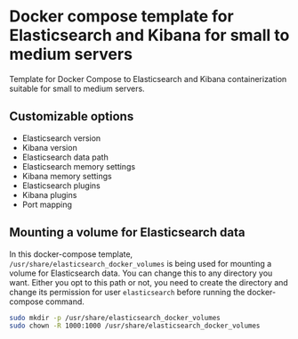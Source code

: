 # Docker compose template for Elasticsearch and Kibana for small to medium servers
Template for Docker Compose to Elasticsearch and Kibana containerization suitable for small to medium servers.

## Customizable options
- Elasticsearch version
- Kibana version
- Elasticsearch data path
- Elasticsearch memory settings
- Kibana memory settings
- Elasticsearch plugins
- Kibana plugins
- Port mapping

## Mounting a volume for Elasticsearch data
In this docker-compose template, `/usr/share/elasticsearch_docker_volumes` is being used for mounting a volume for Elasticsearch data. You can change this to any directory you want. Either you opt to this path or not, you need to create the directory and change its permission for user `elasticsearch` before running the docker-compose command.
    
```bash
sudo mkdir -p /usr/share/elasticsearch_docker_volumes
sudo chown -R 1000:1000 /usr/share/elasticsearch_docker_volumes
```
